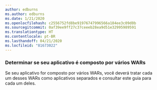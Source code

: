 ```yaml
---
author: edburns
ms.author: edburns
ms.date: 1/21/2020
ms.openlocfilehash: c2556752fd8be91976747996566a184ee3c09d0b
ms.sourcegitcommit: 0af39ee9ff27c37ceeeb28ea9d51e32995989591
ms.translationtype: HT
ms.contentlocale: pt-BR
ms.lasthandoff: 04/21/2020
ms.locfileid: "81673022"
---
```

### <a name="determine-whether-your-application-is-composed-of-multiple-wars"></a>Determinar se seu aplicativo é composto por vários WARs

Se seu aplicativo for composto por vários WARs, você deverá tratar cada um desses WARs como aplicativos separados e consultar este guia para cada um deles.
